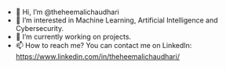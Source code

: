 - 👋 Hi, I’m @theheemalichaudhari
- 👀 I’m interested in Machine Learning, Artificial Intelligence and Cybersecurity.
- 🌱 I’m currently working on projects.
- 📫 How to reach me? You can contact me on LinkedIn: https://www.linkedin.com/in/theheemalichaudhari/ 

<!---
theheemalichaudhari/theheemalichaudhari is a ✨ special ✨ repository because its `README.md` (this file) appears on your GitHub profile.
You can click the Preview link to take a look at your changes.
--->

